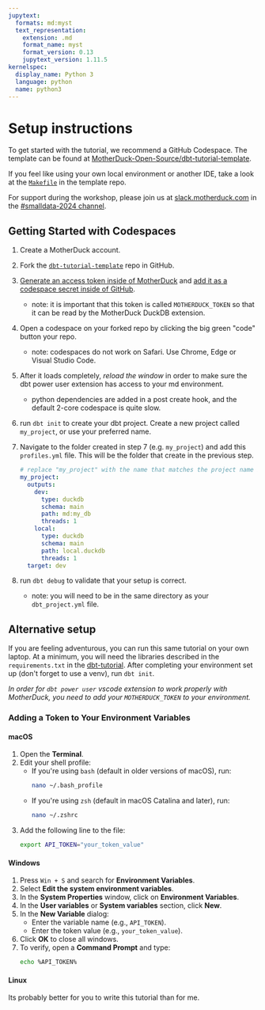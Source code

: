 ```yaml
---
jupytext:
  formats: md:myst
  text_representation:
    extension: .md
    format_name: myst
    format_version: 0.13
    jupytext_version: 1.11.5
kernelspec:
  display_name: Python 3
  language: python
  name: python3
---
```


# Setup instructions

To get started with the tutorial, we recommend a GitHub Codespace. The template can be found at [MotherDuck-Open-Source/dbt-tutorial-template](https://github.com/MotherDuck-Open-Source/dbt-tutorial-template).

If you feel like using your own local environment or another IDE, take a look at the [`Makefile`](https://github.com/MotherDuck-Open-Source/dbt-tutorial-template/blob/main/Makefile) in the template repo.

For support during the workshop, please join us at [slack.motherduck.com](https://slack.motherduck.com) in the [#smalldata-2024 channel](https://motherduckcommunity.slack.com/archives/C07N7EDJL3H).

## Getting Started with Codespaces

1. Create a MotherDuck account.
2. Fork the [`dbt-tutorial-template`](https://github.com/MotherDuck-Open-Source/dbt-tutorial-template) repo in GitHub.
3. [Generate an access token inside of MotherDuck](https://motherduck.com/docs/key-tasks/authenticating-and-connecting-to-motherduck/authenticating-to-motherduck/#authentication-using-an-access-token) and [add it as a codespace secret inside of GitHub](https://docs.github.com/en/enterprise-cloud@latest/codespaces/managing-codespaces-for-your-organization/managing-development-environment-secrets-for-your-repository-or-organization#adding-secrets-for-a-repository).
    - note: it is important that this token is called `MOTHERDUCK_TOKEN` so that it can be read by the MotherDuck DuckDB extension.
4. Open a codespace on your forked repo by clicking the big green "code" button your repo.
    - note: codespaces do not work on Safari. Use Chrome, Edge or Visual Studio Code.
5. After it loads completely, _reload the window_ in order to make sure the dbt power user extension has access to your md environment.
    - python dependencies are added in a post create hook, and the default 2-core codespace is quite slow.
6. run `dbt init` to create your dbt project. Create a new project called `my_project`, or use your preferred name.
7. Navigate to the folder created in step 7 (e.g. `my_project`) and add this `profiles.yml` file. This will be the folder that create in the previous step.

    ```yml
    # replace "my_project" with the name that matches the project name in step 6.
    my_project:
      outputs:
        dev:
          type: duckdb
          schema: main
          path: md:my_db
          threads: 1
        local:
          type: duckdb
          schema: main
          path: local.duckdb
          threads: 1
      target: dev
    ```
8.  run `dbt debug` to validate that your setup is correct.
    - note: you will need to be in the same directory as your `dbt_project.yml` file.

## Alternative setup

If you are feeling adventurous, you can run this same tutorial on your own laptop. At a minimum, you will need the libraries described in the `requirements.txt` in the [dbt-tutorial](https://github.com/MotherDuck-Open-Source/dbt-tutorial-template). After completing your environment set up (don't forget to use a venv), run `dbt init`.

_In order for `dbt power user` vscode extension to work properly with MotherDuck, you need to add your `MOTHERDUCK_TOKEN` to your environment._

### Adding a Token to Your Environment Variables

#### macOS

1. Open the **Terminal**.
2. Edit your shell profile:
   - If you're using `bash` (default in older versions of macOS), run:
     ```bash
     nano ~/.bash_profile
     ```
   - If you're using `zsh` (default in macOS Catalina and later), run:
     ```bash
     nano ~/.zshrc
     ```
3. Add the following line to the file:
   ```bash
   export API_TOKEN="your_token_value"
   ```

#### Windows
1. Press `Win + S` and search for **Environment Variables**.
2. Select **Edit the system environment variables**.
3. In the **System Properties** window, click on **Environment Variables**.
4. In the **User variables** or **System variables** section, click **New**.
5. In the **New Variable** dialog:
   - Enter the variable name (e.g., `API_TOKEN`).
   - Enter the token value (e.g., `your_token_value`).
6. Click **OK** to close all windows.
7. To verify, open a **Command Prompt** and type:
   ```bash
   echo %API_TOKEN%
   ```

#### Linux

Its probably better for you to write this tutorial than for me.
